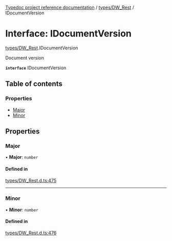 [Typedoc project reference documentation](../README.md) / [types/DW_Rest](../modules/types_dw_rest.md) / IDocumentVersion

# Interface: IDocumentVersion

[types/DW_Rest](../modules/types_dw_rest.md).IDocumentVersion

Document version

**`interface`** IDocumentVersion

## Table of contents

### Properties

- [Major](types_dw_rest.idocumentversion.md#major)
- [Minor](types_dw_rest.idocumentversion.md#minor)

## Properties

### Major

• **Major**: `number`

#### Defined in

[types/DW_Rest.d.ts:475](https://github.com/DocuWare/REST-Sample-TS/blob/828b3d4/src/types/DW_Rest.d.ts#L475)

___

### Minor

• **Minor**: `number`

#### Defined in

[types/DW_Rest.d.ts:476](https://github.com/DocuWare/REST-Sample-TS/blob/828b3d4/src/types/DW_Rest.d.ts#L476)

